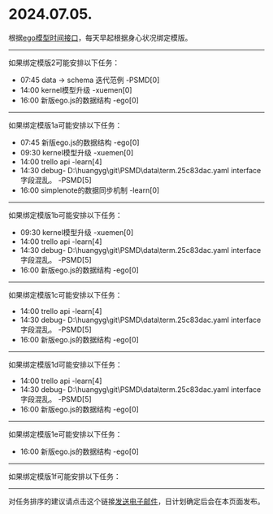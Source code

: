 # 2024.07.05.

根据[ego模型时间接口](https://gitee.com/hyg/blog/blob/master/timeflow.md)，每天早起根据身心状况绑定模版。

---
如果绑定模版2可能安排以下任务：

- 07:45	data -> schema 迭代范例 -PSMD[0]
- 14:00	kernel模型升级 -xuemen[0]
- 16:00	新版ego.js的数据结构 -ego[0]

---
如果绑定模版1a可能安排以下任务：

- 07:45	新版ego.js的数据结构 -ego[0]
- 09:30	kernel模型升级 -xuemen[0]
- 14:00	trello api -learn[4]
- 14:30	debug- D:\huangyg\git\PSMD\data\term.25c83dac.yaml interface字段混乱。 -PSMD[5]
- 16:00	simplenote的数据同步机制 -learn[0]

---
如果绑定模版1b可能安排以下任务：

- 09:30	kernel模型升级 -xuemen[0]
- 14:00	trello api -learn[4]
- 14:30	debug- D:\huangyg\git\PSMD\data\term.25c83dac.yaml interface字段混乱。 -PSMD[5]
- 16:00	新版ego.js的数据结构 -ego[0]

---
如果绑定模版1c可能安排以下任务：

- 14:00	trello api -learn[4]
- 14:30	debug- D:\huangyg\git\PSMD\data\term.25c83dac.yaml interface字段混乱。 -PSMD[5]
- 16:00	新版ego.js的数据结构 -ego[0]

---
如果绑定模版1d可能安排以下任务：

- 14:00	trello api -learn[4]
- 14:30	debug- D:\huangyg\git\PSMD\data\term.25c83dac.yaml interface字段混乱。 -PSMD[5]
- 16:00	新版ego.js的数据结构 -ego[0]

---
如果绑定模版1e可能安排以下任务：

- 16:00	新版ego.js的数据结构 -ego[0]

---
如果绑定模版1f可能安排以下任务：


---
对任务排序的建议请点击这个链接<a href="mailto:huangyg@mars22.com?subject=关于2024.07.05.任务排序的建议&body=date: 20240705%0D%0Afile: ../../blog/release/time/d.20240705.md%0D%0A---请勿修改邮件主题及以上内容---%0D%0A">发送电子邮件</a>，日计划确定后会在本页面发布。